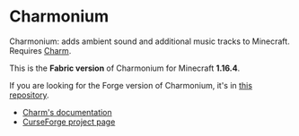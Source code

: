 # Charmonium

Charmonium: adds ambient sound and additional music tracks to Minecraft. Requires [Charm](https://github.com/svenhjol/Charm/).

This is the **Fabric version** of Charmonium for Minecraft **1.16.4**.

If you are looking for the Forge version of Charmonium, it's in [this repository](https://github.com/svenhjol/CharmoniumForge/).

* [Charm's documentation](https://svenhjol.github.io/Charm/)
* [CurseForge project page](https://www.curseforge.com/minecraft/mc-mods/charmonium/)
